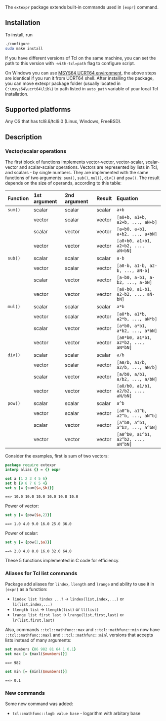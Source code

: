 
The `extexpr` package extends built-in commands used in `[expr]` command.

## Installation

To install, run 
```bash
./configure
sudo make install
```
If you have different versions of Tcl on the same machine, you can set the path to this version with `-with-tcl=path`
flag to configure script.

On Windows you can use [MSYS64 UCRT64 environment](https://www.msys2.org/), the above steps are identical if you run it
from UCRT64 shell. After installing the package, you can move extexpr package folder (usually located in
`C:\msys64\ucrt64\lib\`) to path listed in `auto_path` variable of your local Tcl installation.

## Supported platforms

Any OS that has tcl8.6/tcl9.0 (Linux, Windows, FreeBSD).

## Description

### Vector/scalar operations

The first block of functions implements vector-vector, vector-scalar, scalar-vector and scalar-scalar operations.
Vectors are represented by lists in Tcl, and scalars - by single numbers.
They are implemented with the same functions of two arguments: `sum()`, `sub()`, `mul()`, `div()` and `pow()`.
The result depends on the size of operands, according to this table:

| Function | 1st argument | 2nd argument | Result | Equation                            |
|:---------|:-------------|:-------------|:-------|:------------------------------------|
| `sum()`  | scalar       | scalar       | scalar | `a+b`                               |
|          | vector       | scalar       | vector | `[a0+b, a1+b, a2+b, ..., aN+b]`     |
|          | scalar       | vector       | vector | `[a+b0, a+b1, a+b2, ..., a+bN]`     |
|          | vector       | vector       | vector | `[a0+b0, a1+b1, a2+b2, ..., aN+bN]` |
| `sub()`  | scalar       | scalar       | scalar | `a-b`                               |
|          | vector       | scalar       | vector | `[a0-b, a1-b, a2-b, ..., aN-b]`     |
|          | scalar       | vector       | vector | `[a-b0, a-b1, a-b2, ..., a-bN]`     |
|          | vector       | vector       | vector | `[a0-b0, a1-b1, a2-b2, ..., aN-bN]` |
| `mul()`  | scalar       | scalar       | scalar | `a*b`                               |
|          | vector       | scalar       | vector | `[a0*b, a1*b, a2*b, ..., aN*b]`     |
|          | scalar       | vector       | vector | `[a*b0, a*b1, a*b2, ..., a*bN]`     |
|          | vector       | vector       | vector | `[a0*b0, a1*b1, a2*b2, ..., aN*bN]` |
| `div()`  | scalar       | scalar       | scalar | `a/b`                               |
|          | vector       | scalar       | vector | `[a0/b, a1/b, a2/b, ..., aN/b]`     |
|          | scalar       | vector       | vector | `[a/b0, a/b1, a/b2, ..., a/bN]`     |
|          | vector       | vector       | vector | `[a0/b0, a1/b1, a2/b2, ..., aN/bN]` |
| `pow()`  | scalar       | scalar       | scalar | `a^b`                               |
|          | vector       | scalar       | vector | `[a0^b, a1^b, a2^b, ..., aN^b]`     |
|          | scalar       | vector       | vector | `[a^b0, a^b1, a^b2, ..., a^bN]`     |
|          | vector       | vector       | vector | `[a0^b0, a1^b1, a2^b2, ..., aN^bN]` |

Consider the examples, first is sum of two vectors:

```tcl
package require extexpr
interp alias {} = {} expr

set a {1 2 3 4 5 6}
set b {9 8 7 6 5 4}
set y [= {sum($a,$b)}]
```
```text
==> 10.0 10.0 10.0 10.0 10.0 10.0
```

Power of vector:

```tcl
set y [= {pow($a,2)}]
```
```text
==> 1.0 4.0 9.0 16.0 25.0 36.0
```

Power of scalar:

```tcl
set y [= {pow(2,$a)}]
```
```text
==> 2.0 4.0 8.0 16.0 32.0 64.0
```

These 5 functions implemented in C code for efficiency.

### Aliases for Tcl list commands

Package add aliases for `lindex`, `llength` and `lrange` and ability to use it in `[expr]` as a function:

- `lindex list ?index ...?` -> `lindex(list,index,...)` or `li(list,index,...)`
- `llength list` -> `llength(list)` or `ll(list)`
- `lrange list first last` -> `lrange(list,first,last)` or `lr(list,first,last)`

Also, commands `::tcl::mathfunc::max` and `::tcl::mathfunc::min` now have `::tcl::mathfunc::maxl` and 
`::tcl::mathfunc::minl` versions that accepts lists instead of many arguments:

```tcl
set numbers {86 982 81 64 1 0.1}
set max [= {maxl($numbers)}]
```
```text
==> 982
```

```tcl
set min [= {minl($numbers)}]
```
```text
==> 0.1
```

### New commands

Some new command was added:

- `tcl::mathfunc::logb value base` - logarithm with arbitary base 


